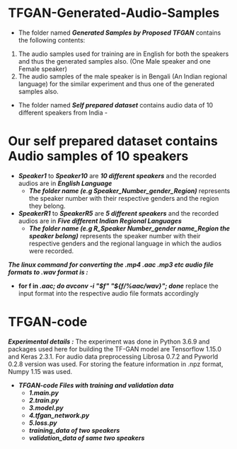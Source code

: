 # TFGAN-Generated-Audio-Samples
- The folder named ***Generated Samples by Proposed TFGAN*** contains the following  contents:
1. The audio samples used for training are in English for both the speakers and thus the generated samples also. (One Male speaker and one Female speaker)
2. The audio samples of the male speaker is in Bengali (An Indian regional language) for the similar experiment and thus one of the generated samples also.
- The folder named ***Self prepared dataset*** contains audio data of 10 different speakers from India -
# Our self prepared dataset contains Audio samples of 10 speakers
- ***Speaker1*** to ***Speaker10*** are ***10 different speakers*** and the recorded audios are in ***English Language***
  - ***The folder name (e.g Speaker_Number_gender_Region)*** represents the speaker number with their respective genders and the region they belong.
- ***SpeakerR1*** to ***SpeakerR5*** are ***5 different speakers*** and the recorded audios are in ***Five different Indian Regional Languages***
  - ***The folder name (e.g R_Speaker Number_gender name_Region the speaker belong)*** represents the speaker number with their respective genders and the regional language in which the audios were recorded.

***The linux command for converting the .mp4 .aac .mp3 etc audio file formats to .wav format is :***

- **for f in *.aac; do avconv -i "$f" "${f/%aac/wav}"; done*** replace the input format into the respective audio file formats accordingly 
# TFGAN-code 
***Experimental details  :***
The experiment was done in Python 3.6.9 and packages used
here for building the TF-GAN model are Tensorflow 1.15.0
and Keras 2.3.1. For audio data preprocessing Librosa 0.7.2
and Pyworld 0.2.8 version was used. For storing the feature
information in .npz format, Numpy 1.15 was used.
- ***TFGAN-code Files with training and validation data*** 
  - ***1.main.py*** 
  - ***2.train.py*** 
  - ***3.model.py*** 
  - ***4.tfgan_network.py*** 
  - ***5.loss.py*** 
  - ***training_data of two speakers*** 
  - ***validation_data of same two speakers***
  
